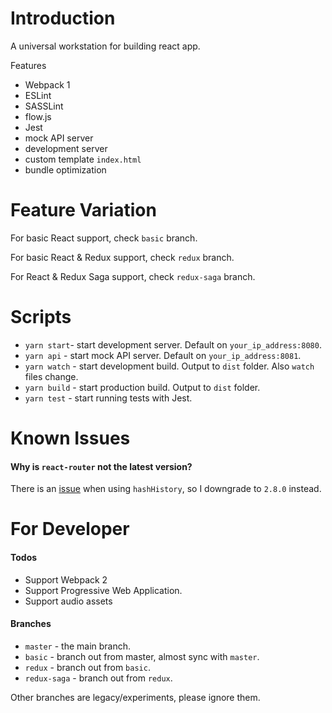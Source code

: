 # Introduction
A universal workstation for building react app.

Features
- Webpack 1
- ESLint
- SASSLint
- flow.js
- Jest
- mock API server
- development server
- custom template `index.html`
- bundle optimization

# Feature Variation
For basic React support, check `basic` branch.

For basic React & Redux support, check `redux` branch.

For React & Redux Saga support, check `redux-saga` branch.

# Scripts
- `yarn start`- start development server. Default on `your_ip_address:8080`.
- `yarn api` - start mock API server. Default on `your_ip_address:8081`.
- `yarn watch` - start development build. Output to `dist` folder. Also `watch` files change.
- `yarn build` - start production build. Output to `dist` folder.
- `yarn test` - start running tests with Jest.

# Known Issues
#### Why is `react-router` not the latest version?
There is an [issue](https://github.com/reactjs/react-router-redux/issues/197) when using `hashHistory`, so I downgrade to `2.8.0` instead.

# For Developer
#### Todos
- Support Webpack 2
- Support Progressive Web Application.
- Support audio assets

#### Branches
- `master` - the main branch.
- `basic` - branch out from master, almost sync with `master`.
- `redux` - branch out from `basic`.
- `redux-saga` - branch out from `redux`.

Other branches are legacy/experiments, please ignore them.
